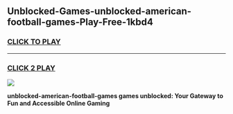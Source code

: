 
## Unblocked-Games-unblocked-american-football-games-Play-Free-1kbd4
<h3>
<a href="https://premium76.site?title=unblocked-american-football-games&ref=21A">CLICK TO PLAY</a></h3>
<hr>

<h3>
<a href="https://premium76.site?title=unblocked-american-football-games&ref=21A">CLICK 2 PLAY</a>
  
</h3>

<a href="https://premium76.site?title=unblocked-american-football-games&ref=21A"><img src="https://clearcache.store/games.png"></a>


**unblocked-american-football-games games unblocked: Your Gateway to Fun and Accessible Online Gaming**
